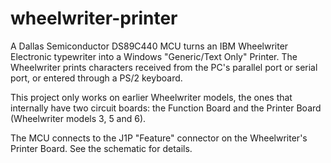 # wheelwriter-printer
A Dallas Semiconductor DS89C440 MCU turns an IBM Wheelwriter Electronic typewriter into a Windows "Generic/Text Only" Printer. 
The Wheelwriter prints characters received from the PC's parallel port or serial port, or entered through a PS/2 keyboard.

This project only works on earlier Wheelwriter models, the ones that internally have two circuit boards: the Function Board and the Printer Board (Wheelwriter models 3, 5 and 6).

The MCU connects to the J1P "Feature" connector on the Wheelwriter's Printer Board. See the schematic for details.
